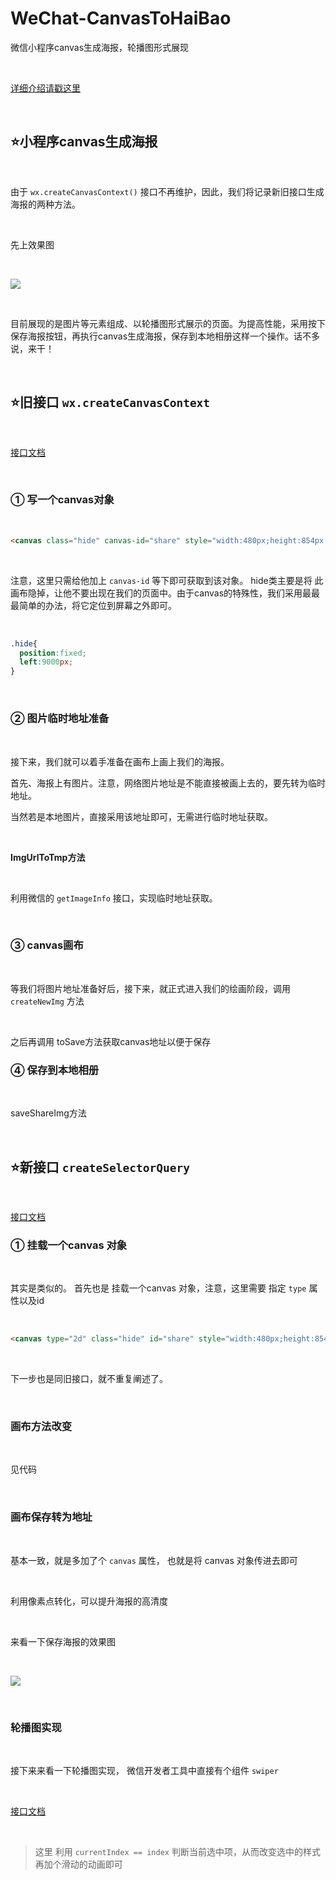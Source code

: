 # WeChat-CanvasToHaiBao
微信小程序canvas生成海报，轮播图形式展现

<br>

[详细介绍请戳这里](https://www.cnblogs.com/Jlay/p/WeChat-CanvasToHaiBao.html)


<br>

## ⭐小程序canvas生成海报

<br>

由于 `wx.createCanvasContext()` 接口不再维护，因此，我们将记录新旧接口生成海报的两种方法。

<br>

先上效果图

<br>


![](https://img2020.cnblogs.com/blog/2109948/202109/2109948-20210904224101190-244746775.png)

<br>


目前展现的是图片等元素组成、以轮播图形式展示的页面。为提高性能，采用按下保存海报按钮，再执行canvas生成海报，保存到本地相册这样一个操作。话不多说，来干！

<br>

## ⭐旧接口 `wx.createCanvasContext`

<br>

[接口文档](https://developers.weixin.qq.com/miniprogram/dev/api/canvas/CanvasContext.html)

<br>

### ①  写一个canvas对象

<br>

```html
<canvas class="hide" canvas-id="share" style="width:480px;height:854px;"></canvas>
```

<br>

注意，这里只需给他加上 `canvas-id` 等下即可获取到该对象。 hide类主要是将 此画布隐掉，让他不要出现在我们的页面中。由于canvas的特殊性，我们采用最最最简单的办法，将它定位到屏幕之外即可。

<br>

```css
.hide{
  position:fixed;
  left:9000px;
}
```

<br>

### ② 图片临时地址准备

<br>

接下来，我们就可以着手准备在画布上画上我们的海报。
<br>

首先、海报上有图片。注意，网络图片地址是不能直接被画上去的，要先转为临时地址。
<br>

当然若是本地图片，直接采用该地址即可，无需进行临时地址获取。

<br>

**ImgUrlToTmp方法** 

<br>

利用微信的 `getImageInfo` 接口，实现临时地址获取。

<br>


###  ③ canvas画布

<br>

等我们将图片地址准备好后，接下来，就正式进入我们的绘画阶段，调用 `createNewImg` 方法

<br>

之后再调用 toSave方法获取canvas地址以便于保存


### ④ 保存到本地相册

<br>

saveShareImg方法

<br>

## ⭐新接口 `createSelectorQuery`

<br>

[接口文档](https://developers.weixin.qq.com/miniprogram/dev/api/canvas/Canvas.html)
<br>


### ① 挂载一个canvas 对象

<br>

其实是类似的。 首先也是 挂载一个canvas 对象，注意，这里需要 指定 `type` 属性以及id

<br>

```html
<canvas type="2d" class="hide" id="share" style="width:480px;height:854px;"></canvas>
```

<br>

下一步也是同旧接口，就不重复阐述了。

<br>

### 画布方法改变

<br>

见代码

<br>


### 画布保存转为地址

<br>

基本一致，就是多加了个 `canvas` 属性， 也就是将 canvas 对象传进去即可

<br>

利用像素点转化，可以提升海报的高清度


<br>

来看一下保存海报的效果图

<br>

![](https://img2020.cnblogs.com/blog/2109948/202109/2109948-20210904224115425-871643926.png)


<br>




### 轮播图实现

<br>

接下来来看一下轮播图实现， 微信开发者工具中直接有个组件 `swiper`

<br>

[接口文档](https://developers.weixin.qq.com/miniprogram/dev/component/swiper.html)

<br>

> 这里 利用 `currentIndex == index` 判断当前选中项，从而改变选中的样式再加个滑动的动画即可

<br>
